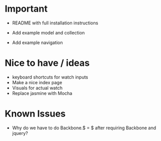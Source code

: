 # Important

- README with full installation instructions

- Add example model and collection
- Add example navigation

# Nice to have / ideas
- keyboard shortcuts for watch inputs
- Make a nice index page
- Visuals for actual watch
- Replace jasmine with Mocha

# Known Issues
- Why do we have to do Backbone.$ = $ after requiring Backbone and jquery?
